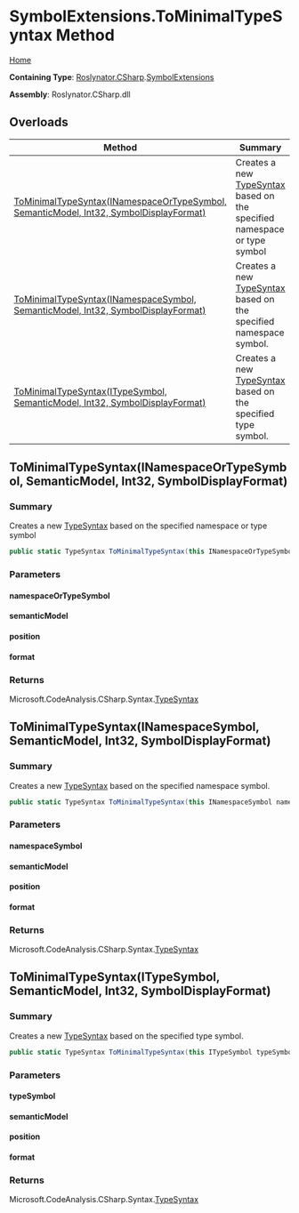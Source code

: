 # SymbolExtensions\.ToMinimalTypeSyntax Method <a name="_Top"></a>

[Home](../../../../README.md)

**Containing Type**: [Roslynator.CSharp](../../README.md#_Top)\.[SymbolExtensions](../README.md#_Top)

**Assembly**: Roslynator\.CSharp\.dll

## Overloads

| Method | Summary |
| ------ | ------- |
| [ToMinimalTypeSyntax(INamespaceOrTypeSymbol, SemanticModel, Int32, SymbolDisplayFormat)](#Roslynator_CSharp_SymbolExtensions_ToMinimalTypeSyntax_Microsoft_CodeAnalysis_INamespaceOrTypeSymbol_Microsoft_CodeAnalysis_SemanticModel_System_Int32_Microsoft_CodeAnalysis_SymbolDisplayFormat_) | Creates a new [TypeSyntax](https://docs.microsoft.com/en-us/dotnet/api/microsoft.codeanalysis.csharp.syntax.typesyntax) based on the specified namespace or type symbol |
| [ToMinimalTypeSyntax(INamespaceSymbol, SemanticModel, Int32, SymbolDisplayFormat)](#Roslynator_CSharp_SymbolExtensions_ToMinimalTypeSyntax_Microsoft_CodeAnalysis_INamespaceSymbol_Microsoft_CodeAnalysis_SemanticModel_System_Int32_Microsoft_CodeAnalysis_SymbolDisplayFormat_) | Creates a new [TypeSyntax](https://docs.microsoft.com/en-us/dotnet/api/microsoft.codeanalysis.csharp.syntax.typesyntax) based on the specified namespace symbol\. |
| [ToMinimalTypeSyntax(ITypeSymbol, SemanticModel, Int32, SymbolDisplayFormat)](#Roslynator_CSharp_SymbolExtensions_ToMinimalTypeSyntax_Microsoft_CodeAnalysis_ITypeSymbol_Microsoft_CodeAnalysis_SemanticModel_System_Int32_Microsoft_CodeAnalysis_SymbolDisplayFormat_) | Creates a new [TypeSyntax](https://docs.microsoft.com/en-us/dotnet/api/microsoft.codeanalysis.csharp.syntax.typesyntax) based on the specified type symbol\. |

## ToMinimalTypeSyntax\(INamespaceOrTypeSymbol, SemanticModel, Int32, SymbolDisplayFormat\) <a name="Roslynator_CSharp_SymbolExtensions_ToMinimalTypeSyntax_Microsoft_CodeAnalysis_INamespaceOrTypeSymbol_Microsoft_CodeAnalysis_SemanticModel_System_Int32_Microsoft_CodeAnalysis_SymbolDisplayFormat_"></a>

### Summary

Creates a new [TypeSyntax](https://docs.microsoft.com/en-us/dotnet/api/microsoft.codeanalysis.csharp.syntax.typesyntax) based on the specified namespace or type symbol

```csharp
public static TypeSyntax ToMinimalTypeSyntax(this INamespaceOrTypeSymbol namespaceOrTypeSymbol, SemanticModel semanticModel, int position, SymbolDisplayFormat format = null)
```

### Parameters

#### namespaceOrTypeSymbol

#### semanticModel

#### position

#### format

### Returns

Microsoft\.CodeAnalysis\.CSharp\.Syntax\.[TypeSyntax](https://docs.microsoft.com/en-us/dotnet/api/microsoft.codeanalysis.csharp.syntax.typesyntax)

## ToMinimalTypeSyntax\(INamespaceSymbol, SemanticModel, Int32, SymbolDisplayFormat\) <a name="Roslynator_CSharp_SymbolExtensions_ToMinimalTypeSyntax_Microsoft_CodeAnalysis_INamespaceSymbol_Microsoft_CodeAnalysis_SemanticModel_System_Int32_Microsoft_CodeAnalysis_SymbolDisplayFormat_"></a>

### Summary

Creates a new [TypeSyntax](https://docs.microsoft.com/en-us/dotnet/api/microsoft.codeanalysis.csharp.syntax.typesyntax) based on the specified namespace symbol\.

```csharp
public static TypeSyntax ToMinimalTypeSyntax(this INamespaceSymbol namespaceSymbol, SemanticModel semanticModel, int position, SymbolDisplayFormat format = null)
```

### Parameters

#### namespaceSymbol

#### semanticModel

#### position

#### format

### Returns

Microsoft\.CodeAnalysis\.CSharp\.Syntax\.[TypeSyntax](https://docs.microsoft.com/en-us/dotnet/api/microsoft.codeanalysis.csharp.syntax.typesyntax)

## ToMinimalTypeSyntax\(ITypeSymbol, SemanticModel, Int32, SymbolDisplayFormat\) <a name="Roslynator_CSharp_SymbolExtensions_ToMinimalTypeSyntax_Microsoft_CodeAnalysis_ITypeSymbol_Microsoft_CodeAnalysis_SemanticModel_System_Int32_Microsoft_CodeAnalysis_SymbolDisplayFormat_"></a>

### Summary

Creates a new [TypeSyntax](https://docs.microsoft.com/en-us/dotnet/api/microsoft.codeanalysis.csharp.syntax.typesyntax) based on the specified type symbol\.

```csharp
public static TypeSyntax ToMinimalTypeSyntax(this ITypeSymbol typeSymbol, SemanticModel semanticModel, int position, SymbolDisplayFormat format = null)
```

### Parameters

#### typeSymbol

#### semanticModel

#### position

#### format

### Returns

Microsoft\.CodeAnalysis\.CSharp\.Syntax\.[TypeSyntax](https://docs.microsoft.com/en-us/dotnet/api/microsoft.codeanalysis.csharp.syntax.typesyntax)

